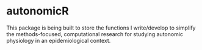 # autonomicR

This package is being built to store the functions I write/develop to simplify the methods-focused, computational research for studying autonomic physiology in an epidemiological context.

